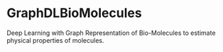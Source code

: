 # GraphDLBioMolecules
Deep Learning with Graph Representation of Bio-Molecules to estimate physical properties of molecules.
